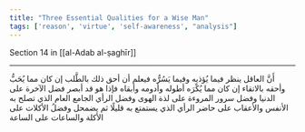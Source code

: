 ```yaml
---
title: "Three Essential Qualities for a Wise Man"
tags: ['reason', 'virtue', 'self-awareness', "analysis"]
---
```


 Section 14 in [[al-Adab al-ṣaghīr]]

---
أَنَّ العاقل ينظر فيما يُؤذيه وفيما يَسُرُّه فيعلم أن أحق ذلك بالطَّلب  إن كان مما يُحَبُّ  وأحقه بالاتقاء  إن كان مما يُكْرَه  أطوله وأدومه وأبقاه فإذا هو قد أبصر فضل الآخرة على الدنيا وفضل سرور المروءة على لذة الهوى وفضل الرأي الجامع العام الذي تصلح به الأنفس والأعقاب على حاضر الرأي الذي يستمتع به قليلًا ثم يضمحل وفضلُ الأكلات على الأكلة والساعات على الساعة

